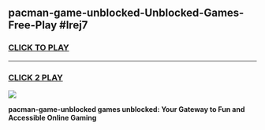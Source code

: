 
## pacman-game-unblocked-Unblocked-Games-Free-Play #lrej7
<h3>
<a href="https://us.freeplayer.one?title=pacman-game-unblocked&ref=9M">CLICK TO PLAY</a></h3>
<hr>

<h3>
<a href="https://us.freeplayer.one?title=pacman-game-unblocked&ref=9M">CLICK 2 PLAY</a>
  
</h3>

<a href="https://us.freeplayer.one?title=pacman-game-unblocked&ref=9M"><img src="https://clearcache.store/games.png"></a>


**pacman-game-unblocked games unblocked: Your Gateway to Fun and Accessible Online Gaming**
